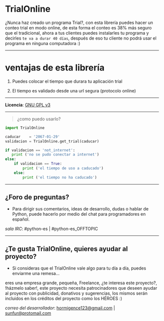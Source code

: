 
TrialOnline
===========

¿Nunca haz creado un programa Trial?, con esta librería puedes hacer un conteo trial en modo online, de esta forma el conteo es 38% más seguro que el tradicional, ahora a tus clientes puedes instalarles tu programa y decirles `te va a durar 40 días`, después de eso tu cliente no podrá usar el programa en ninguna computadora :)

---

# ventajas de esta librería

1. Puedes colocar el tiempo que durara tu aplicación trial

2. El tiempo es validado desde una url segura (protocolo online)

---

**Licencia**: [GNU GPL v3](http://www.gnu.org/licenses)

---

> ¿como puedo usarlo?

```python
import TrialOnline

caducar    = '2067-01-29'
validacion = TrialOnline.get_trial(caducar)

if validacion == 'not_internet':
   print ('no se pudo conectar a internet')
else:
	if validacion == True:
		print ('el tiempo de uso a caducado')
	else:
		print ('el tiempo no ha caducado')
```

---

## ¿Foro de preguntas?

- Para dirigir sus comentarios, ideas de desarrollo, dudas o hablar de Python, puede hacerlo por medio del chat para programadores en español.

*sala IRC*: #python-es | #python-es_OFFTOPIC

---

## ¿Te gusta TrialOnline, quieres ayudar al proyecto?

- Si consideras que el TrialOnline vale algo para tu día a día, puedes enviarme una remesa...

eres una empresa grande, pequeña, Freelance, ¿te interesa este proyecto?, !házmelo saber!, este proyecto necesita patrocinadores que deseen ayudar al proyecto con publicidad, donativos y sugerencias, los mismos serán incluidos en los créditos del proyecto como los HÉROES :)

*correo del desarrollador*: hormigence123@gmail.com | sunfur@protomail.com
